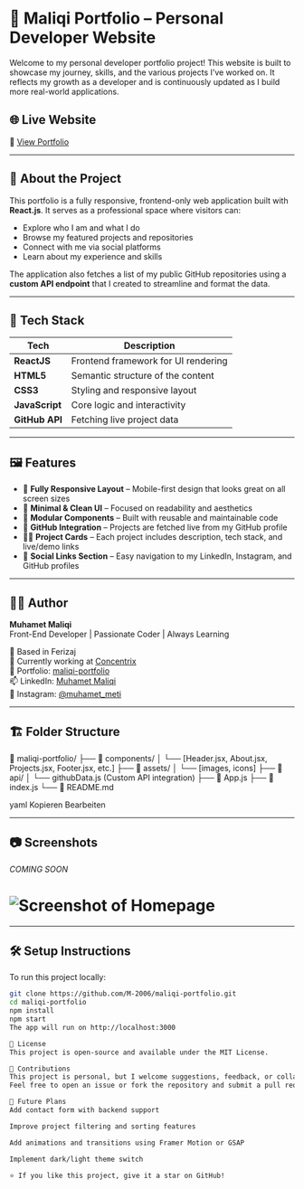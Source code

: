 # 💼 Maliqi Portfolio – Personal Developer Website

Welcome to my personal developer portfolio project! This website is built to showcase my journey, skills, and the various projects I’ve worked on. It reflects my growth as a developer and is continuously updated as I build more real-world applications.

## 🌐 Live Website

🔗 [View Portfolio](https://m-2006.github.io/maliqi-portfolio/)

---

## 📌 About the Project

This portfolio is a fully responsive, frontend-only web application built with **React.js**. It serves as a professional space where visitors can:

- Explore who I am and what I do
- Browse my featured projects and repositories
- Connect with me via social platforms
- Learn about my experience and skills

The application also fetches a list of my public GitHub repositories using a **custom API endpoint** that I created to streamline and format the data.

---

## 🧰 Tech Stack

| Tech         | Description                         |
|--------------|-------------------------------------|
| **ReactJS**  | Frontend framework for UI rendering |
| **HTML5**    | Semantic structure of the content   |
| **CSS3**     | Styling and responsive layout       |
| **JavaScript** | Core logic and interactivity      |
| **GitHub API** | Fetching live project data         |

---

## 🖼️ Features

- 🎯 **Fully Responsive Layout** – Mobile-first design that looks great on all screen sizes
- 🎨 **Minimal & Clean UI** – Focused on readability and aesthetics
- 🧩 **Modular Components** – Built with reusable and maintainable code
- 📡 **GitHub Integration** – Projects are fetched live from my GitHub profile
- 🧑‍💻 **Project Cards** – Each project includes description, tech stack, and live/demo links
- 🔗 **Social Links Section** – Easy navigation to my LinkedIn, Instagram, and GitHub profiles

---

## 🧑‍💼 Author

**Muhamet Maliqi**  
Front-End Developer | Passionate Coder | Always Learning

📍 Based in Ferizaj  
💼 Currently working at [Concentrix](https://www.concentrix.com/)  
🔗 Portfolio: [maliqi-portfolio](https://m-2006.github.io/maliqi-portfolio/)  
📫 LinkedIn: [Muhamet Maliqi](https://www.linkedin.com/in/muhamet-maliqi-77825a299)  
📸 Instagram: [@muhamet_meti](https://www.instagram.com/muhamet_meti/)

---

## 🏗️ Folder Structure

📁 maliqi-portfolio/ ├── 📂 components/ │ └── [Header.jsx, About.jsx, Projects.jsx, Footer.jsx, etc.] ├── 📂 assets/ │ └── [images, icons] ├── 📂 api/ │ └── githubData.js (Custom API integration) ├── 📜 App.js ├── 📜 index.js └── 📜 README.md

yaml
Kopieren
Bearbeiten

---

## 📷 Screenshots
*COMING SOON*
# ![Screenshot of Homepage](https://m-2006.github.io/maliqi-portfolio/assets/screenshot.png) <!-- Add screenshot if available -->

---

## 🛠️ Setup Instructions

To run this project locally:

```bash
git clone https://github.com/M-2006/maliqi-portfolio.git
cd maliqi-portfolio
npm install
npm start
The app will run on http://localhost:3000

📜 License
This project is open-source and available under the MIT License.

🙌 Contributions
This project is personal, but I welcome suggestions, feedback, or collaborations.
Feel free to open an issue or fork the repository and submit a pull request.

🚀 Future Plans
Add contact form with backend support

Improve project filtering and sorting features

Add animations and transitions using Framer Motion or GSAP

Implement dark/light theme switch

⭐ If you like this project, give it a star on GitHub!

